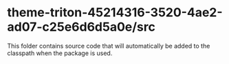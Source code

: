 # theme-triton-45214316-3520-4ae2-ad07-c25e6d6d5a0e/src

This folder contains source code that will automatically be added to the classpath when
the package is used.
